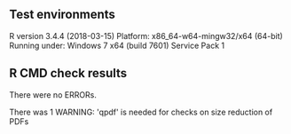 ## Test environments
R version 3.4.4 (2018-03-15)
Platform: x86_64-w64-mingw32/x64 (64-bit)
Running under: Windows 7 x64 (build 7601) Service Pack 1

## R CMD check results
There were no ERRORs.

There was 1 WARNING:
'qpdf' is needed for checks on size reduction of PDFs